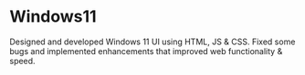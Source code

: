 # Windows11
Designed and developed Windows 11 UI using HTML, JS & CSS.
Fixed some bugs and implemented enhancements that improved web functionality & speed.
